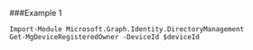 ###Example 1
```
Import-Module Microsoft.Graph.Identity.DirectoryManagement
Get-MgDeviceRegisteredOwner -DeviceId $deviceId
```

